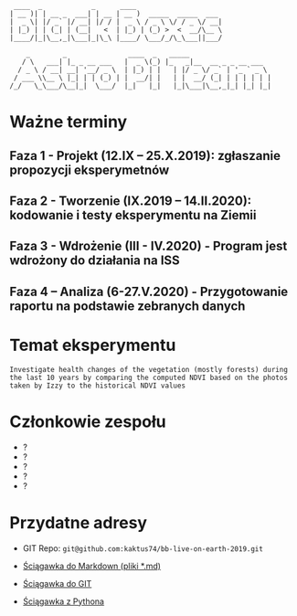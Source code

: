 ```
 ____  _            _      ____                     
| __ )| | __ _  ___| | __ | __ )  _____  _____  ___ 
|  _ \| |/ _` |/ __| |/ / |  _ \ / _ \ \/ / _ \/ __|
| |_) | | (_| | (__|   <  | |_) | (_) >  <  __/\__ \
|____/|_|\__,_|\___|_|\_\ |____/ \___/_/\_\___||___/
                                                    
    _        _               ____  _   _____                    
   / \   ___| |_ _ __ ___   |  _ \(_) |_   _|__  __ _ _ __ ___  
  / _ \ / __| __| '__/ _ \  | |_) | |   | |/ _ \/ _` | '_ ` _ \ 
 / ___ \\__ \ |_| | | (_) | |  __/| |   | |  __/ (_| | | | | | |
/_/   \_\___/\__|_|  \___/  |_|   |_|   |_|\___|\__,_|_| |_| |_|
```

# Ważne terminy

## Faza 1 - Projekt (12.IX – 25.X.2019): zgłaszanie propozycji eksperymetnów

## Faza 2 - Tworzenie (IX.2019 – 14.II.2020): kodowanie i testy eksperymentu na Ziemii

## Faza 3 - Wdrożenie (III - IV.2020) - Program jest wdrożony do działania na ISS

## Faza 4 – Analiza (6-27.V.2020) - Przygotowanie raportu na podstawie zebranych danych

# Temat eksperymentu

`Investigate health changes of the vegetation (mostly forests) during the last 10 years by comparing the computed NDVI based on the photos taken by Izzy to the historical NDVI values`


# Członkowie zespołu

- ?
- ?
- ?
- ?
- ?
   

# Przydatne adresy

 - GIT Repo: `git@github.com:kaktus74/bb-live-on-earth-2019.git`

- [Ściągawka do Markdown (pliki *.md)](https://github.com/adam-p/markdown-here/wiki/Markdown-Cheatsheet)
- [Ściągawka do GIT](https://rogerdudler.github.io/git-guide/index.pl.html)
- [Ściągawka z Pythona](https://python101.readthedocs.io/pl/latest/podstawy/index.html)